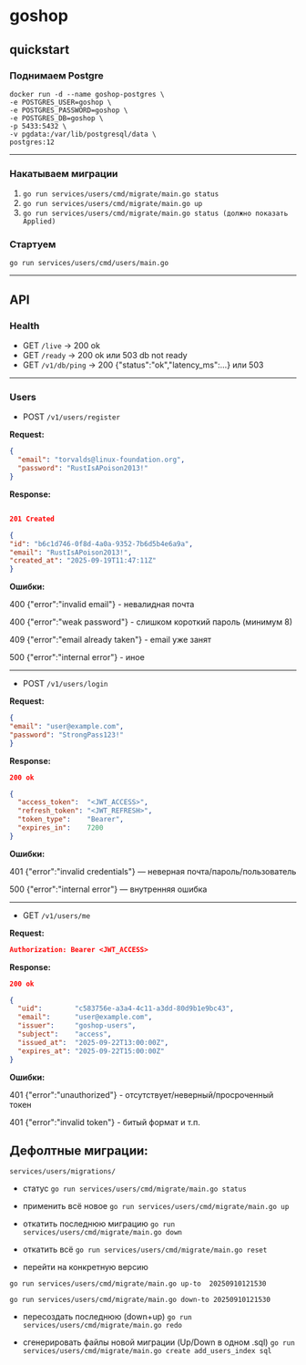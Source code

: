 # goshop

## quickstart
### Поднимаем Postgre
```
docker run -d --name goshop-postgres \
-e POSTGRES_USER=goshop \
-e POSTGRES_PASSWORD=goshop \
-e POSTGRES_DB=goshop \
-p 5433:5432 \
-v pgdata:/var/lib/postgresql/data \
postgres:12
```

___

### Накатываем миграции

1. ```go run services/users/cmd/migrate/main.go status```
2. ```go run services/users/cmd/migrate/main.go up```
3. ```go run services/users/cmd/migrate/main.go status (должно показать Applied)```


### Стартуем
```go run services/users/cmd/users/main.go```

___

## API
### Health

* GET ```/live``` → 200 ok
* GET ```/ready``` → 200 ok или 503 db not ready
* GET ```/v1/db/ping``` → 200 {"status":"ok","latency_ms":...} или 503

___

### Users

* POST ```/v1/users/register```

**Request:**
```json
{
  "email": "torvalds@linux-foundation.org",
  "password": "RustIsAPoison2013!"
}
```

**Response:**
```json

201 Created

{
"id": "b6c1d746-0f8d-4a0a-9352-7b6d5b4e6a9a",
"email": "RustIsAPoison2013!",
"created_at": "2025-09-19T11:47:11Z"
}
```

**Ошибки:**

400 {"error":"invalid email"} - невалидная почта

400 {"error":"weak password"} - слишком короткий пароль (минимум 8)

409 {"error":"email already taken"} - email уже занят

500 {"error":"internal error"} - иное

___

* POST ```/v1/users/login```

**Request:**
```json
{
"email": "user@example.com",
"password": "StrongPass123!"
}
```

**Response:**
```json
200 ok

{
  "access_token":  "<JWT_ACCESS>",
  "refresh_token": "<JWT_REFRESH>",
  "token_type":    "Bearer",
  "expires_in":    7200
}
```

**Ошибки:**

401 {"error":"invalid credentials"} — неверная почта/пароль/пользователь

500 {"error":"internal error"} — внутренняя ошибка

___

* GET ```/v1/users/me```

**Request:**
```json
Authorization: Bearer <JWT_ACCESS>
```

**Response:**
```json
200 ok

{
  "uid":        "c583756e-a3a4-4c11-a3dd-80d9b1e9bc43",
  "email":      "user@example.com",
  "issuer":     "goshop-users",
  "subject":    "access",
  "issued_at":  "2025-09-22T13:00:00Z",
  "expires_at": "2025-09-22T15:00:00Z"
}
```

**Ошибки:**

401 {"error":"unauthorized"} - отсутствует/неверный/просроченный токен

401 {"error":"invalid token"} - битый формат и т.п.


## Дефолтные миграции:
```services/users/migrations/```

* статус
```go run services/users/cmd/migrate/main.go status```


* применить всё новое
```go run services/users/cmd/migrate/main.go up```


* откатить последнюю миграцию
```go run services/users/cmd/migrate/main.go down```


* откатить всё
```go run services/users/cmd/migrate/main.go reset```


* перейти на конкретную версию

```go run services/users/cmd/migrate/main.go up-to  20250910121530```


```go run services/users/cmd/migrate/main.go down-to 20250910121530```


* пересоздать последнюю (down+up)
```go run services/users/cmd/migrate/main.go redo```


* сгенерировать файлы новой миграции (Up/Down в одном .sql)
```go run services/users/cmd/migrate/main.go create add_users_index sql```